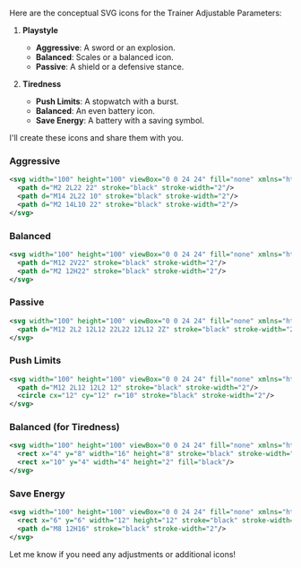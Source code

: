 Here are the conceptual SVG icons for the Trainer Adjustable Parameters:

1. **Playstyle**
   - **Aggressive**: A sword or an explosion.
   - **Balanced**: Scales or a balanced icon.
   - **Passive**: A shield or a defensive stance.

2. **Tiredness**
   - **Push Limits**: A stopwatch with a burst.
   - **Balanced**: An even battery icon.
   - **Save Energy**: A battery with a saving symbol.

I'll create these icons and share them with you.

### Aggressive
```svg
<svg width="100" height="100" viewBox="0 0 24 24" fill="none" xmlns="http://www.w3.org/2000/svg">
  <path d="M2 2L22 22" stroke="black" stroke-width="2"/>
  <path d="M14 2L22 10" stroke="black" stroke-width="2"/>
  <path d="M2 14L10 22" stroke="black" stroke-width="2"/>
</svg>
```

### Balanced
```svg
<svg width="100" height="100" viewBox="0 0 24 24" fill="none" xmlns="http://www.w3.org/2000/svg">
  <path d="M12 2V22" stroke="black" stroke-width="2"/>
  <path d="M2 12H22" stroke="black" stroke-width="2"/>
</svg>
```

### Passive
```svg
<svg width="100" height="100" viewBox="0 0 24 24" fill="none" xmlns="http://www.w3.org/2000/svg">
  <path d="M12 2L2 12L12 22L22 12L12 2Z" stroke="black" stroke-width="2"/>
</svg>
```

### Push Limits
```svg
<svg width="100" height="100" viewBox="0 0 24 24" fill="none" xmlns="http://www.w3.org/2000/svg">
  <path d="M12 2L12 12L2 12" stroke="black" stroke-width="2"/>
  <circle cx="12" cy="12" r="10" stroke="black" stroke-width="2"/>
</svg>
```

### Balanced (for Tiredness)
```svg
<svg width="100" height="100" viewBox="0 0 24 24" fill="none" xmlns="http://www.w3.org/2000/svg">
  <rect x="4" y="8" width="16" height="8" stroke="black" stroke-width="2"/>
  <rect x="10" y="4" width="4" height="2" fill="black"/>
</svg>
```

### Save Energy
```svg
<svg width="100" height="100" viewBox="0 0 24 24" fill="none" xmlns="http://www.w3.org/2000/svg">
  <rect x="6" y="6" width="12" height="12" stroke="black" stroke-width="2"/>
  <path d="M8 12H16" stroke="black" stroke-width="2"/>
</svg>
```

Let me know if you need any adjustments or additional icons!